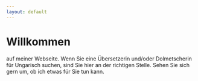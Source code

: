 ```yaml
---
layout: default
---
```


<h1> Willkommen</h1>
auf meiner Webseite. Wenn Sie eine Übersetzerin und/oder Dolmetscherin für Ungarisch suchen, sind Sie hier an der richtigen Stelle.
Sehen Sie sich gern um, ob ich etwas für Sie tun kann.


